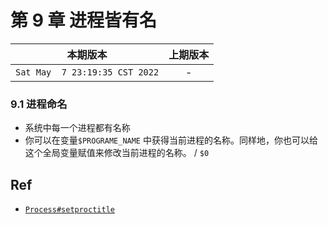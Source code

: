 # 第 9 章 进程皆有名

|本期版本| 上期版本
|:---:|:---:
`Sat May  7 23:19:35 CST 2022` | -


### 9.1 进程命名

* 系统中每一个进程都有名称
* 你可以在变量`$PROGRAME_NAME` 中获得当前进程的名称。同样地，你也可以给这个全局变量赋值来修改当前进程的名称。 / `$0`

## Ref

* [`Process#setproctitle`](https://docs.ruby-lang.org/en/3.1/Process.html#method-c-setproctitle)